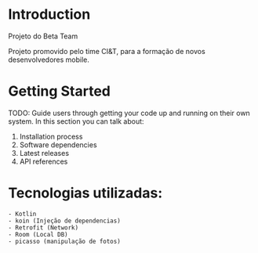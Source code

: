 # Introduction
Projeto do Beta Team

Projeto promovido pelo time CI&T, para a formação de novos desenvolvedores mobile.


# Getting Started
TODO: Guide users through getting your code up and running on their own system. In this section you can talk about:
1.	Installation process
2.	Software dependencies
3.	Latest releases
4.	API references


# Tecnologias utilizadas:

    - Kotlin
    - koin (Injeção de dependencias)
    - Retrofit (Network)
    - Room (Local DB)
    - picasso (manipulação de fotos)


